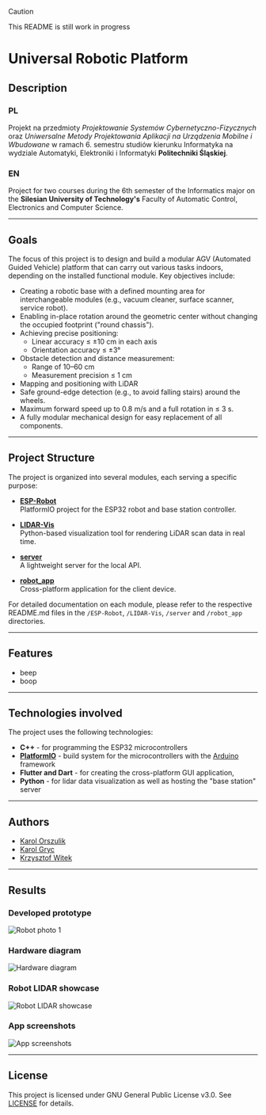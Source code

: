 > [!CAUTION]
> This README is still work in progress

# Universal Robotic Platform

## Description

###  PL
Projekt na przedmioty *Projektowanie Systemów Cybernetyczno-Fizycznych* oraz *Uniwersalne Metody Projektowania Aplikacji na Urządzenia Mobilne i Wbudowane* w ramach 6. semestru studiów kierunku Informatyka na wydziale Automatyki, Elektroniki i Informatyki **Politechniki Śląskiej**.

### EN
Project for two courses during the 6th semester of the Informatics major on the **Silesian University of Technology's** Faculty of Automatic Control, Electronics and Computer Science.

---

## Goals

The focus of this project is to design and build a modular AGV (Automated Guided Vehicle) platform that can carry out various tasks indoors, depending on the installed functional module. Key objectives include:

- Creating a robotic base with a defined mounting area for interchangeable modules (e.g., vacuum cleaner, surface scanner, service robot).
- Enabling in-place rotation around the geometric center without changing the occupied footprint ("round chassis").
- Achieving precise positioning:
  - Linear accuracy ≤ ±10 cm in each axis
  - Orientation accuracy ≤ ±3°
- Obstacle detection and distance measurement:
  - Range of 10–60 cm
  - Measurement precision ≤ 1 cm
- Mapping and positioning with LiDAR
- Safe ground-edge detection (e.g., to avoid falling stairs) around the wheels. 
- Maximum forward speed up to 0.8 m/s and a full rotation in ≤ 3 s.
- A fully modular mechanical design for easy replacement of all components.

---

## Project Structure

The project is organized into several modules, each serving a specific purpose:

- [**ESP-Robot**](ESP-Robot/README.md)  
  PlatformIO project for the ESP32 robot and base station controller.

- [**LIDAR-Vis**](LIDAR-Vis/README.md)  
  Python-based visualization tool for rendering LiDAR scan data in real time.

- [**server**](server/README.md)  
  A lightweight server for the local API.

- [**robot_app**](robot_app/README.md)  
  Cross-platform application for the client device.

For detailed documentation on each module, please refer to the respective README.md files in the `/ESP-Robot`, `/LIDAR-Vis`, `/server` and `/robot_app` directories.

---

## Features

- beep
- boop

---

## Technologies involved

The project uses the following technologies:

- **C++** - for programming the ESP32 microcontrollers
- [**PlatformIO**](https://github.com/platformio) - build system for the microcontrollers with the [Arduino](https://github.com/arduino) framework
- **Flutter and Dart** - for creating the cross-platform GUI application,
- **Python** - for lidar data visualization as well as hosting the "base station" server

---

## Authors

- [Karol Orszulik](https://github.com/KarolOrszulik)
- [Karol Gryc](https://github.com/KarolGryc)
- [Krzysztof Witek](https://github.com/krzsztfwtk)

---

## Results

### Developed prototype

![Robot photo 1](images/robot_photo.png)

### Hardware diagram

![Hardware diagram](images/hardware_diagram.png)

### Robot LIDAR showcase

![Robot LIDAR showcase](images/robot_lidar.png)

### App screenshots

![App screenshots](images/app_combined.png)


---

## License

This project is licensed under GNU General Public License v3.0. See [LICENSE](LICENSE) for details.
